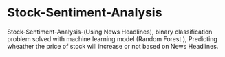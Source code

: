 # Stock-Sentiment-Analysis
Stock-Sentiment-Analysis-(Using News Headlines),
binary classification problem solved with machine learning model (Random Forest ),
Predicting wheather the price of stock will increase or not based on News Headlines.
